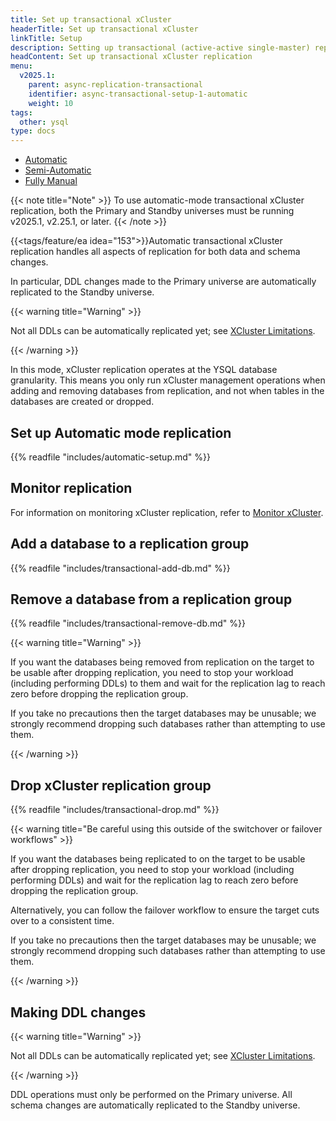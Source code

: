 ```yaml
---
title: Set up transactional xCluster
headerTitle: Set up transactional xCluster
linkTitle: Setup
description: Setting up transactional (active-active single-master) replication between two YB universes
headContent: Set up transactional xCluster replication
menu:
  v2025.1:
    parent: async-replication-transactional
    identifier: async-transactional-setup-1-automatic
    weight: 10
tags:
  other: ysql
type: docs
---
```



<ul class="nav nav-tabs-alt nav-tabs-yb">
  <li >
    <a href="../async-transactional-setup-automatic/" class="nav-link active">
      Automatic
    </a>
  </li>
  <li >
    <a href="../async-transactional-setup-semi-automatic/" class="nav-link">
      Semi-Automatic
    </a>
  </li>
  <li >
    <a href="../async-transactional-setup-manual/" class="nav-link">
      Fully Manual
    </a>
  </li>
</ul>

{{< note title="Note" >}}
To use automatic-mode transactional xCluster replication, both the Primary and Standby universes must be running v2025.1, v2.25.1, or later.
{{< /note >}}

{{<tags/feature/ea idea="153">}}Automatic transactional xCluster replication handles all aspects of replication for both data and schema changes.

In particular, DDL changes made to the Primary universe are
automatically replicated to the Standby universe.

{{< warning title="Warning" >}}

Not all DDLs can be automatically replicated yet; see [XCluster Limitations](../../../../architecture/docdb-replication/async-replication/#limitations).

{{< /warning >}}

In this mode, xCluster replication operates at the YSQL database granularity. This means you only run xCluster management operations when adding and removing databases from replication, and not when tables in the databases are created or dropped.

## Set up Automatic mode replication

{{% readfile "includes/automatic-setup.md" %}}

## Monitor replication

For information on monitoring xCluster replication, refer to [Monitor xCluster](../../../../launch-and-manage/monitor-and-alert/xcluster-monitor/).

## Add a database to a replication group

{{% readfile "includes/transactional-add-db.md" %}}

## Remove a database from a replication group

{{% readfile "includes/transactional-remove-db.md" %}}

{{< warning title="Warning" >}}

If you want the databases being removed from replication on the target
to be usable after dropping replication, you need to stop your workload
(including performing DDLs) to them and wait for the replication lag to
reach zero before dropping the replication group.

If you take no precautions then the target databases may be unusable; we
strongly recommend dropping such databases rather than attempting to use
them.

{{< /warning >}}

## Drop xCluster replication group

{{% readfile "includes/transactional-drop.md" %}}

{{< warning title="Be careful using this outside of the switchover or failover workflows" >}}

If you want the databases being replicated to on the target to be usable
after dropping replication, you need to stop your workload (including
performing DDLs) and wait for the replication lag to reach zero before
dropping the replication group.

Alternatively, you can follow the failover workflow to ensure the target
cuts over to a consistent time.

If you take no precautions then the target databases may be unusable; we
strongly recommend dropping such databases rather than attempting to use
them.

{{< /warning >}}

## Making DDL changes

{{< warning title="Warning" >}}

Not all DDLs can be automatically replicated yet; see [XCluster Limitations](../../../../architecture/docdb-replication/async-replication/#limitations).

{{< /warning >}}

DDL operations must only be performed on the Primary universe. All schema changes are automatically replicated to the Standby universe.
